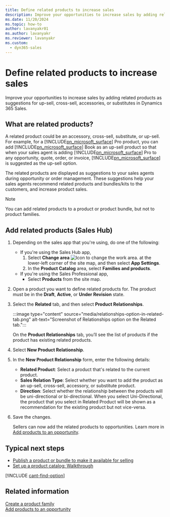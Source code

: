 ```yaml
---
title: Define related products to increase sales
description: Improve your opportunities to increase sales by adding related products as suggestions for up-sell, cross-sell, accessories, or substitutes in Dynamics 365 Sales.
ms.date: 11/20/2024
ms.topic: how-to
author: lavanyakr01
ms.author: lavanyakr
ms.reviewer: lavanyakr
ms.custom:
  - dyn365-sales
---
```


# Define related products to increase sales

Improve your opportunities to increase sales by adding related products as suggestions for up-sell, cross-sell, accessories, or substitutes in Dynamics 365 Sales.

## What are related products?

A related product could be an accessory, cross-sell, substitute, or up-sell. For example, for a [!INCLUDE[pn_microsoft_surface](../includes/pn-microsoft-surface.md)] Pro product, you can add [!INCLUDE[pn_microsoft_surface](../includes/pn-microsoft-surface.md)] Book as an up-sell product so that when your sales agent is adding [!INCLUDE[pn_microsoft_surface](../includes/pn-microsoft-surface.md)] Pro to any opportunity, quote, order, or invoice, [!INCLUDE[pn_microsoft_surface](../includes/pn-microsoft-surface.md)] is suggested as the up-sell option.

The related products are displayed as suggestions to your sales agents during opportunity or order management. These suggestions help your sales agents recommend related products and bundles/kits to the customers, and increase product sales.

> [!NOTE]
> You can add related products to a product or product bundle, but not to product families.

## Add related products (Sales Hub)

1. Depending on the sales app that you're using, do one of the following:

    - If you're using the Sales Hub app,
      1. Select **Change area** ![Icon to change the work area.](media/change-area-icon.png "Icon to change the work area") at the lower-left corner of the site map, and then select **App Settings**.
      1. In the **Product Catalog** area, select **Families and products**.
    - If you're using the Sales Professional app,
      - Select **Products** from the site map.

1. Open a product you want to define related products for. The product must be in the **Draft**, **Active**, or **Under Revision** state.

1. Select the **Related** tab, and then select **Product Relationships**.

    :::image type="content" source="media/relationships-option-in-related-tab.png" alt-text="Screenshot of Relationships option on the Related tab.":::

    On the **Product Relationships** tab, you’ll see the list of products if the product has existing related products.

1. Select **New Product Relationship**.

1. In the **New Product Relationship** form, enter the following details:
    - **Related Product**: Select a product that's related to the current product.
    - **Sales Relation Type**: Select whether you want to add the product as an up-sell, cross-sell, accessory, or substitute product.
    - **Direction**: Select whether the relationship between the products will be uni-directional or bi-directional. When you select Uni-Directional, the product that you select in Related Product will be shown as a recommendation for the existing product but not vice-versa.

1. Save the changes.
   
   Sellers can now add the related products to opportunities. Learn more in [Add products to an opportunity](add-products-opportunity.md).

## Typical next steps

- [Publish a product or bundle to make it available for selling](publish-product-bundle-make-available-selling.md)
- [Set up a product catalog: Walkthrough](set-up-product-catalog-walkthrough.md)

[!INCLUDE [cant-find-option](../includes/cant-find-option.md)]

## Related information

[Create a product family](create-product-family.md)  
[Add products to an opportunity](add-products-opportunity.md)
